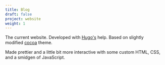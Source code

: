 ```yaml
---
title: Blog
draft: false
project: website
weight: 1
---
```

The current website. Developed with [Hugo's](https://gohugo.io/) help.
Based on slightly modified [cocoa](https://github.com/nishanths/cocoa-hugo-theme)
theme.

Made prettier and a little bit more interactive with some custom HTML, CSS, 
and a smidgen of JavaScript.